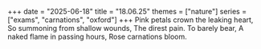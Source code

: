 +++
date = "2025-06-18"
title = "18.06.25"
themes = ["nature"]
series = ["exams", "carnations", "oxford"]
+++
Pink petals crown the leaking heart,
So summoning from shallow wounds,
The direst pain. To barely bear,
A naked flame in passing hours,
Rose carnations bloom.
